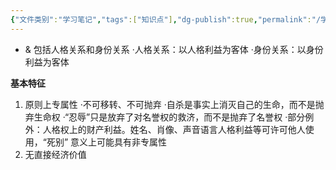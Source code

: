 ```yaml
---
{"文件类别":"学习笔记","tags":["知识点"],"dg-publish":true,"permalink":"/学习笔记/知识点/人身关系/","dgPassFrontmatter":true,"noteIcon":""}
---
```


- & 包括人格关系和身份关系
·人格关系：以人格利益为客体
·身份关系：以身份利益为客体

**基本特征**
1. 原则上专属性
·不可移转、不可抛弃
·自杀是事实上消灭自己的生命，而不是抛弃生命权
·“忍辱”只是放弃了对名誉权的救济，而不是抛弃了名誉权
·部分例外：人格权上的财产利益。姓名、肖像、声音语言人格利益等可许可他人使用，“死别” 意义上可能具有非专属性
2. 无直接经济价值
